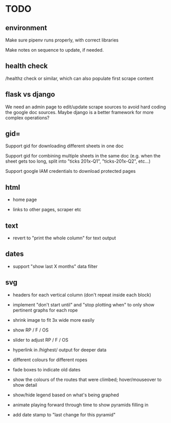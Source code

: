 # TODO

## environment

Make sure pipenv runs properly, with correct libraries

Make notes on sequence to update, if needed.


## health check

/healthz check or similar, which can also populate first scrape content


## flask vs django

We need an admin page to edit/update scrape sources to
avoid hard coding the google doc sources.  Maybe django
is a better framework for more complex operations?



## gid=

Support gid for downloading different sheets in one doc

Support gid for combining multiple sheets in the same doc (e.g. when the sheet
gets too long, split into "ticks 201x-Q1", "ticks-201x-Q2", etc...)

Support google IAM credentials to download protected pages


## html

- home page

- links to other pages, scraper etc



## text

- revert to "print the whole column" for text output


## dates

- support "show last X months" data filter


## svg

- headers for each vertical column (don't repeat inside each block)

- implement "don't start until" and "stop plotting when" to only show pertinent graphs for each rope

- shrink image to fit 3x wide more easily

- show RP / F / OS

- slider to adjust RP / F / OS

- hyperlink in /highest/ output for deeper data

- different colours for different ropes

- fade boxes to indicate old dates

- show the colours of the routes that were climbed; hover/mouseover to show detail

- show/hide legend based on what's being graphed

- animate playing forward through time to show pyramids filling in

- add date stamp to "last change for this pyramid"






